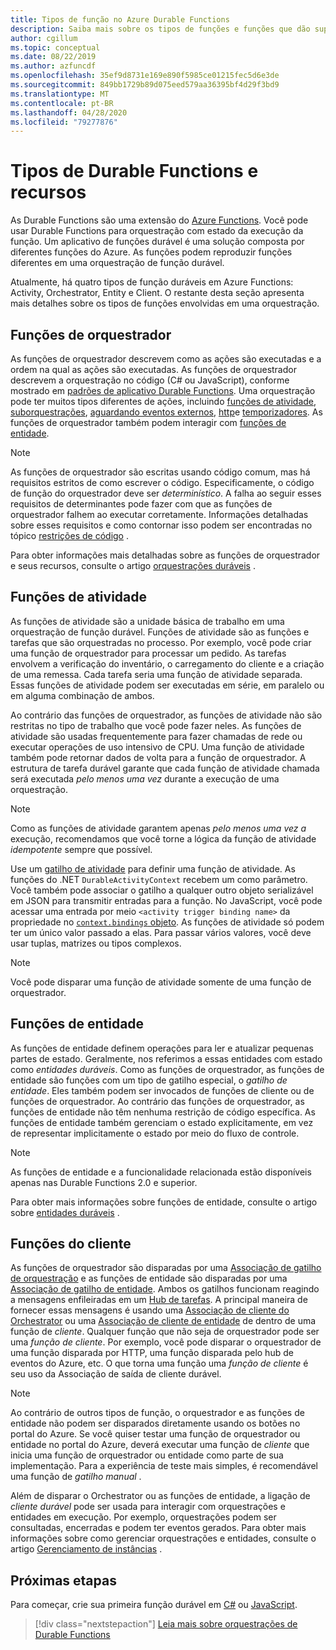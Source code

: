```yaml
---
title: Tipos de função no Azure Durable Functions
description: Saiba mais sobre os tipos de funções e funções que dão suporte à comunicação de função a função em uma orquestração de Durable Functions no Azure Functions.
author: cgillum
ms.topic: conceptual
ms.date: 08/22/2019
ms.author: azfuncdf
ms.openlocfilehash: 35ef9d8731e169e890f5985ce01215fec5d6e3de
ms.sourcegitcommit: 849bb1729b89d075eed579aa36395bf4d29f3bd9
ms.translationtype: MT
ms.contentlocale: pt-BR
ms.lasthandoff: 04/28/2020
ms.locfileid: "79277876"
---
```

# <a name="durable-functions-types-and-features"></a>Tipos de Durable Functions e recursos

As Durable Functions são uma extensão do [Azure Functions](../functions-overview.md). Você pode usar Durable Functions para orquestração com estado da execução da função. Um aplicativo de funções durável é uma solução composta por diferentes funções do Azure. As funções podem reproduzir funções diferentes em uma orquestração de função durável. 

Atualmente, há quatro tipos de função duráveis em Azure Functions: Activity, Orchestrator, Entity e Client. O restante desta seção apresenta mais detalhes sobre os tipos de funções envolvidas em uma orquestração.

## <a name="orchestrator-functions"></a>Funções de orquestrador

As funções de orquestrador descrevem como as ações são executadas e a ordem na qual as ações são executadas. As funções de orquestrador descrevem a orquestração no código (C# ou JavaScript), conforme mostrado em [padrões de aplicativo Durable Functions](durable-functions-overview.md#application-patterns). Uma orquestração pode ter muitos tipos diferentes de ações, incluindo [funções de atividade](#activity-functions), [suborquestrações](durable-functions-orchestrations.md#sub-orchestrations), [aguardando eventos externos](durable-functions-orchestrations.md#external-events), [http](durable-functions-http-features.md)e [temporizadores](durable-functions-orchestrations.md#durable-timers). As funções de orquestrador também podem interagir com [funções de entidade](#entity-functions).

> [!NOTE]
> As funções de orquestrador são escritas usando código comum, mas há requisitos estritos de como escrever o código. Especificamente, o código de função do orquestrador deve ser *determinístico*. A falha ao seguir esses requisitos de determinantes pode fazer com que as funções de orquestrador falhem ao executar corretamente. Informações detalhadas sobre esses requisitos e como contornar isso podem ser encontradas no tópico [restrições de código](durable-functions-code-constraints.md) .

Para obter informações mais detalhadas sobre as funções de orquestrador e seus recursos, consulte o artigo [orquestrações duráveis](durable-functions-orchestrations.md) .

## <a name="activity-functions"></a>Funções de atividade

As funções de atividade são a unidade básica de trabalho em uma orquestração de função durável. Funções de atividade são as funções e tarefas que são orquestradas no processo. Por exemplo, você pode criar uma função de orquestrador para processar um pedido. As tarefas envolvem a verificação do inventário, o carregamento do cliente e a criação de uma remessa. Cada tarefa seria uma função de atividade separada. Essas funções de atividade podem ser executadas em série, em paralelo ou em alguma combinação de ambos.

Ao contrário das funções de orquestrador, as funções de atividade não são restritas no tipo de trabalho que você pode fazer neles. As funções de atividade são usadas frequentemente para fazer chamadas de rede ou executar operações de uso intensivo de CPU. Uma função de atividade também pode retornar dados de volta para a função de orquestrador. A estrutura de tarefa durável garante que cada função de atividade chamada será executada *pelo menos uma vez* durante a execução de uma orquestração.

> [!NOTE]
> Como as funções de atividade garantem apenas *pelo menos uma vez a* execução, recomendamos que você torne a lógica da função de atividade *idempotente* sempre que possível.

Use um [gatilho de atividade](durable-functions-bindings.md#activity-trigger) para definir uma função de atividade. As funções do .NET `DurableActivityContext` recebem um como parâmetro. Você também pode associar o gatilho a qualquer outro objeto serializável em JSON para transmitir entradas para a função. No JavaScript, você pode acessar uma entrada por meio `<activity trigger binding name>` da propriedade no [ `context.bindings` objeto](../functions-reference-node.md#bindings). As funções de atividade só podem ter um único valor passado a elas. Para passar vários valores, você deve usar tuplas, matrizes ou tipos complexos.

> [!NOTE]
> Você pode disparar uma função de atividade somente de uma função de orquestrador.

## <a name="entity-functions"></a>Funções de entidade

As funções de entidade definem operações para ler e atualizar pequenas partes de estado. Geralmente, nos referimos a essas entidades com estado como *entidades duráveis*. Como as funções de orquestrador, as funções de entidade são funções com um tipo de gatilho especial, o *gatilho de entidade*. Eles também podem ser invocados de funções de cliente ou de funções de orquestrador. Ao contrário das funções de orquestrador, as funções de entidade não têm nenhuma restrição de código específica. As funções de entidade também gerenciam o estado explicitamente, em vez de representar implicitamente o estado por meio do fluxo de controle.

> [!NOTE]
> As funções de entidade e a funcionalidade relacionada estão disponíveis apenas nas Durable Functions 2.0 e superior.

Para obter mais informações sobre funções de entidade, consulte o artigo sobre [entidades duráveis](durable-functions-entities.md) .

## <a name="client-functions"></a>Funções do cliente

As funções de orquestrador são disparadas por uma [Associação de gatilho de orquestração](durable-functions-bindings.md#orchestration-trigger) e as funções de entidade são disparadas por uma [Associação de gatilho de entidade](durable-functions-bindings.md#entity-trigger). Ambos os gatilhos funcionam reagindo a mensagens enfileiradas em um [Hub de tarefas](durable-functions-task-hubs.md). A principal maneira de fornecer essas mensagens é usando uma [Associação de cliente do Orchestrator](durable-functions-bindings.md#orchestration-client) ou uma [Associação de cliente de entidade](durable-functions-bindings.md#entity-client) de dentro de uma função de *cliente*. Qualquer função que não seja de orquestrador pode ser uma *função de cliente*. Por exemplo, você pode disparar o orquestrador de uma função disparada por HTTP, uma função disparada pelo hub de eventos do Azure, etc. O que torna uma função uma *função de cliente* é seu uso da Associação de saída de cliente durável.

> [!NOTE]
> Ao contrário de outros tipos de função, o orquestrador e as funções de entidade não podem ser disparados diretamente usando os botões no portal do Azure. Se você quiser testar uma função de orquestrador ou entidade no portal do Azure, deverá executar uma função de *cliente* que inicia uma função de orquestrador ou entidade como parte de sua implementação. Para a experiência de teste mais simples, é recomendável uma função de *gatilho manual* .

Além de disparar o Orchestrator ou as funções de entidade, a ligação de *cliente durável* pode ser usada para interagir com orquestrações e entidades em execução. Por exemplo, orquestrações podem ser consultadas, encerradas e podem ter eventos gerados. Para obter mais informações sobre como gerenciar orquestrações e entidades, consulte o artigo [Gerenciamento de instâncias](durable-functions-instance-management.md) .

## <a name="next-steps"></a>Próximas etapas

Para começar, crie sua primeira função durável em [C#](durable-functions-create-first-csharp.md) ou [JavaScript](quickstart-js-vscode.md).

> [!div class="nextstepaction"]
> [Leia mais sobre orquestrações de Durable Functions](durable-functions-orchestrations.md)